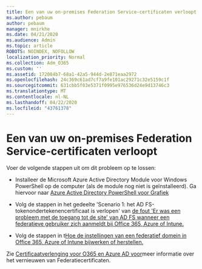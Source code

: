 ```yaml
---
title: Een van uw on-premises Federation Service-certificaten verloopt
ms.author: pebaum
author: pebaum
manager: mnirkhe
ms.date: 04/21/2020
ms.audience: Admin
ms.topic: article
ROBOTS: NOINDEX, NOFOLLOW
localization_priority: Normal
ms.collection: Adm_O365
ms.custom: ''
ms.assetid: 172084b7-68a1-42a5-944d-2e871eaa2972
ms.openlocfilehash: 24c369c61ad7cf7a9fe101ac29271c32e5159c1f
ms.sourcegitcommit: 631cbb5f03e5371f0995e976536d24e9d13746c3
ms.translationtype: MT
ms.contentlocale: nl-NL
ms.lasthandoff: 04/22/2020
ms.locfileid: "43761378"
---
```

# <a name="one-of-your-on-premises-federation-service-certificates-is-expiring"></a>Een van uw on-premises Federation Service-certificaten verloopt

Voer de volgende stappen uit om dit probleem op te lossen:
  
- Installeer de Microsoft Azure Active Directory Module voor Windows PowerShell op de computer (als de module nog niet is geïnstalleerd). Ga hiervoor naar [Azure Active Directory PowerShell voor Grafiek](https://docs.microsoft.com/powershell/azure/active-directory/install-adv2?view=azureadps-2.0)
    
- Volg de stappen in het gedeelte 'Scenario 1: het AD FS-tokenondertekenencertificaat is verlopen' van [de fout 'Er was een probleem met de toegang tot de site' van AD FS wanneer een federatieve gebruiker zich aanmeldt bij Office 365, Azure of Intune.](https://support.microsoft.com/help/2713898/there-was-a-problem-accessing-the-site-error-from-ad-fs-when-a-federat)
    
- Volg de stappen in t[Hoe de instellingen van een federatief domein in Office 365, Azure of Intune bijwerken of herstellen.](https://support.microsoft.com/help/2647048/how-to-update-or-repair-the-settings-of-a-federated-domain-in-office-3)
    
Zie [Certificaatverlenging voor O365 en Azure AD voor](https://docs.microsoft.com/azure/active-directory/connect/active-directory-aadconnect-o365-certs)meer informatie over het vernieuwen van Federatiecertificaten.
  

